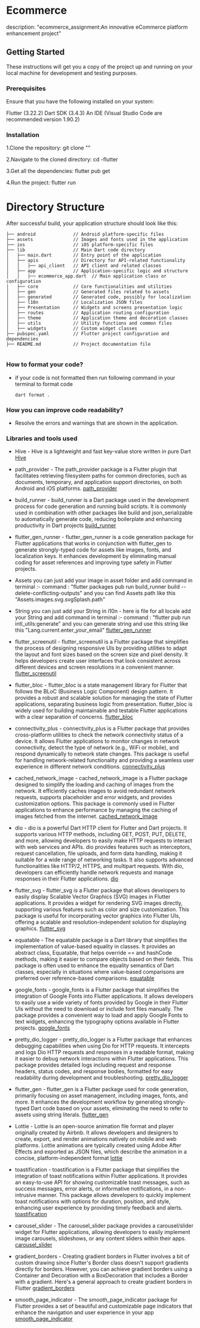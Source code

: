 # Ecommerce

description: "ecommerce_assignment:An innovative eCommerce platform enhancement project"


## Getting Started

These instructions will get you a copy of the project up and running on your local machine for development and testing purposes.

### Prerequisites

Ensure that you have the following installed on your system:

Flutter (3.22.2)
Dart SDK (3.4.3)
An IDE (Visual Studio Code are recommended:version 1.90.2) 

### Installation

1.Clone the repository:
    git clone ""

2.Navigate to the cloned directory:
    cd -flutter

3.Get all the dependencies:
    flutter pub get

4.Run the project:
    flutter run

# Directory Structure

After successful build, your application structure should look like this:

```
├── android              // Android platform-specific files
├── assets               // Images and fonts used in the application
├── ios                  // iOS platform-specific files
├── lib                  // Main Dart code directory
│   ├── main.dart        // Entry point of the application
│   ├── apis             // Directory for API-related functionality
│   │   ├── api_client   // API client and related classes
│   ├── app              // Application-specific logic and structure
│   │   ├── ecommerce_app.dart  // Main application class or configuration
│   ├── core             // Core functionalities and utilities
│   ├── gen              // Generated files related to assets
│   ├── generated        // Generated code, possibly for localization
│   ├── l10n             // Localization JSON files
│   ├── Presentation     // Widgets and screens presentation logic
│   ├── routes           // Application routing configuration
│   ├── theme            // Application theme and decoration classes
│   ├── utils            // Utility functions and common files
│   ├── widgets          // Custom widget classes
├── pubspec.yaml         // Flutter project configuration and dependencies
├── README.md            // Project documentation file
 
```  

### How to format your code?

- if your code is not formatted then run following command in your terminal to format code
  ```
  dart format .
  ```

### How you can improve code readability?

- Resolve the errors and warnings that are shown in the application.


### Libraries and tools used

- Hive - Hive is a lightweight and fast key-value store written in pure Dart
[Hive](https://pub.dev/packages/hive)

- path_provider - The path_provider package is a Flutter plugin that facilitates retrieving filesystem paths for common directories, such as documents, temporary, and application      support directories, on both Android and iOS platforms.
[path_provider](https://pub.dev/packages/path_provider)

- build_runner - build_runner is a Dart package used in the development process for code generation and running build scripts. It is commonly used in combination with other packages like build and json_serializable to automatically generate code, reducing boilerplate and enhancing productivity in Dart projects
[build_runner](https://pub.dev/packages/build_runner)

- flutter_gen_runner - flutter_gen_runner is a code generation package for Flutter applications that works in conjunction with flutter_gen to generate strongly-typed code for assets like images, fonts, and localization keys. It enhances development by eliminating manual coding for asset references and improving type safety in Flutter projects.

- Assets 
you can just add your image in asset folder and add command in terminal :- command : "flutter packages pub run build_runner build --delete-conflicting-outputs" and you can find Assets path like this "Assets.images.svg.svgSplash.path"

- String
you can just add your String in i10n - here is file for all locale  add your String and add command in terminal :- command : "flutter pub run intl_utils:generate" and you can generate string  and use this string like this "Lang.current.enter_your_email"
[flutter_gen_runner](https://pub.dev/packages/flutter_gen_runner)

- flutter_screenutil - flutter_screenutil is a Flutter package that simplifies the process of designing responsive UIs by providing utilities to adapt the layout and font sizes based on the screen size and pixel density. It helps developers create user interfaces that look consistent across different devices and screen resolutions in a convenient manner.
[flutter_screenutil](https://pub.dev/packages/flutter_screenutil)

- flutter_bloc - flutter_bloc is a state management library for Flutter that follows the BLoC (Business Logic Component) design pattern. It provides a robust and scalable solution for managing the state of Flutter applications, separating business logic from presentation. flutter_bloc is widely used for building maintainable and testable Flutter applications with a clear separation of concerns.
[flutter_bloc](https://pub.dev/packages/flutter_bloc)

- connectivity_plus - connectivity_plus is a Flutter package that provides cross-platform utilities to check the network connectivity status of a device. It allows Flutter applications to monitor changes in network connectivity, detect the type of network (e.g., WiFi or mobile), and respond dynamically to network state changes. This package is useful for handling network-related functionality and providing a seamless user experience in different network conditions.
[connectivity_plus](https://pub.dev/packages/connectivity_plus)

- cached_network_image - cached_network_image is a Flutter package designed to simplify the loading and caching of images from the network. It efficiently caches images to avoid redundant network requests, supports placeholder and error widgets, and provides customization options. This package is commonly used in Flutter applications to enhance performance by managing the caching of images fetched from the internet.
[cached_network_image](https://pub.dev/packages/cached_network_image)

- dio - dio is a powerful Dart HTTP client for Flutter and Dart projects. It supports various HTTP methods, including GET, POST, PUT, DELETE, and more, allowing developers to easily make HTTP requests to interact with web services and APIs. dio provides features such as interceptors, request cancellation, file uploads, and form data handling, making it suitable for a wide range of networking tasks. It also supports advanced functionalities like HTTP/2, HTTPS, and multipart requests. With dio, developers can efficiently handle network requests and manage responses in their Flutter applications.
[dio](https://pub.dev/packages/dio)

- flutter_svg - flutter_svg is a Flutter package that allows developers to easily display Scalable Vector Graphics (SVG) images in Flutter applications. It provides a widget for rendering SVG images directly, supporting various features such as color and size customization. This package is useful for incorporating vector graphics into Flutter UIs, offering a scalable and resolution-independent solution for displaying graphics.
[flutter_svg](https://pub.dev/packages/flutter_svg)

- equatable - The equatable package is a Dart library that simplifies the implementation of value-based equality in classes. It provides an abstract class, Equatable, that helps override == and hashCode methods, making it easier to compare objects based on their fields. This package is often used to enhance the equality semantics of Dart classes, especially in situations where value-based comparisons are preferred over reference-based comparisons.
[equatable](https://pub.dev/packages/equatable)

- google_fonts - google_fonts is a Flutter package that simplifies the integration of Google Fonts into Flutter applications. It allows developers to easily use a wide variety of fonts provided by Google in their Flutter UIs without the need to download or include font files manually. The package provides a convenient way to load and apply Google Fonts to text widgets, enhancing the typography options available in Flutter projects.
[google_fonts](https://pub.dev/packages/google_fonts)

- pretty_dio_logger - pretty_dio_logger is a Flutter package that enhances debugging capabilities when using Dio for HTTP requests. It intercepts and logs Dio HTTP requests and responses in a readable format, making it easier to debug network interactions within Flutter applications. This package provides detailed logs including request and response headers, status codes, and response bodies, formatted for easy readability during development and troubleshooting.
[pretty_dio_logger](https://pub.dev/packages/pretty_dio_logger)

- flutter_gen - flutter_gen is a Flutter package used for code generation, primarily focusing on asset management, including images, fonts, and more. It enhances the development workflow by generating strongly-typed Dart code based on your assets, eliminating the need to refer to assets using string literals.
[flutter_gen](https://pub.dev/packages/flutter_gen)

- Lottie - Lottie is an open-source animation file format and player originally created by Airbnb. It allows developers and designers to create, export, and render animations natively on mobile and web platforms. Lottie animations are typically created using Adobe After Effects and exported as JSON files, which describe the animation in a concise, platform-independent format
[lottie](https://pub.dev/packages/lottie)

- toastification - toastification is a Flutter package that simplifies the integration of toast notifications within Flutter applications. It provides an easy-to-use API for showing customizable toast messages, such as success messages, error alerts, or informative notifications, in a non-intrusive manner. This package allows developers to quickly implement toast notifications with options for duration, position, and style, enhancing user experience by providing timely feedback and alerts.
[toastification](https://pub.dev/packages/toastification)

- carousel_slider - The carousel_slider package provides a carousel/slider widget for Flutter applications, allowing developers to easily implement image carousels, slideshows, or any content sliders within their apps.
[carousel_slider](https://pub.dev/packages/carousel_slider)

- gradient_borders - Creating gradient borders in Flutter involves a bit of custom drawing since Flutter's Border class doesn't support gradients directly for borders. However, you can achieve gradient borders using a Container and Decoration with a BoxDecoration that includes a Border with a gradient. Here's a general approach to create gradient borders in Flutter
[gradient_borders](https://pub.dev/packages/gradient_borders)

- smooth_page_indicator - The smooth_page_indicator package for Flutter provides a set of beautiful and customizable page indicators that enhance the navigation and user experience in your app
[smooth_page_indicator](https://pub.dev/packages/smooth_page_indicator)